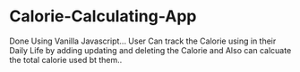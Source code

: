 # Calorie-Calculating-App
Done Using Vanilla Javascript...
User Can track the Calorie using in their Daily Life by adding updating and deleting the Calorie and Also can calcuate the total calorie used bt them..
